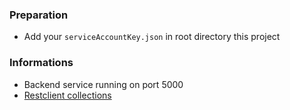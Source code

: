 ### Preparation
- Add your `serviceAccountKey.json` in root directory this project

### Informations

- Backend service running on port 5000
- [Restclient collections](https://raw.githubusercontent.com/wahyukodar/backend-repo/master/http/users.http)

